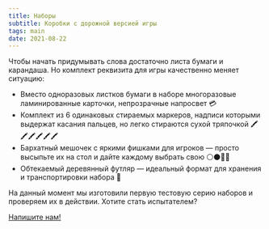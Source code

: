 ```yaml
---
title: Наборы
subtitle: Коробки с дорожной версией игры 
tags: main
date: 2021-08-22
---
```


Чтобы начать придумывать слова достаточно листа бумаги и карандаша. Но комплект реквизита для игры качественно меняет ситуацию:

- Вместо одноразовых листков бумаги в наборе многоразовые ламинированные карточки, непрозрачные напросвет 💳
- Комплект из 6 одинаковых стираемых маркеров, надписи которыми выдержат касания пальцев, но легко стираются сухой тряпочкой 🖍🖍🖍🖍🖍🖍
-  Бархатный мешочек с яркими фишками для игроков — просто высыпьте их на стол и дайте каждому выбрать свою ⚪️⚫️🔴🔵
- Обтекаемый деревянный футляр — идеальный формат для хранения и транспортировки набора 🧰

На данный момент мы изготовили первую тестовую серию наборов и проверяем их в действии. Хотите стать испытателем? 

[Напишите нам!](/contact.md)